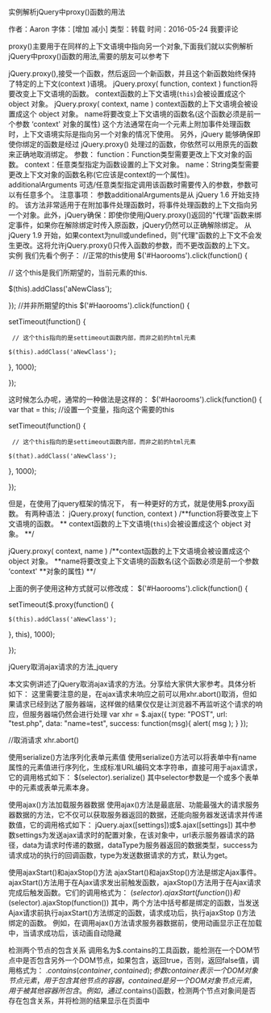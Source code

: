 实例解析jQuery中proxy()函数的用法

            
作者：Aaron  字体：[增加 减小] 类型：转载 时间：2016-05-24 我要评论
                
proxy()主要用于在同样的上下文语境中指向另一个对象,下面我们就以实例解析jQuery中proxy()函数的用法,需要的朋友可以参考下
                
jQuery.proxy(),接受一个函数，然后返回一个新函数，并且这个新函数始终保持了特定的上下文(context )语境。
jQuery.proxy( function, context )
function将要改变上下文语境的函数。
context函数的上下文语境(`this`)会被设置成这个 object 对象。
jQuery.proxy( context, name )
context函数的上下文语境会被设置成这个 object 对象。
name将要改变上下文语境的函数名(这个函数必须是前一个参数 ‘context' 对象的属性)
这个方法通常在向一个元素上附加事件处理函数时，上下文语境实际是指向另一个对象的情况下使用。
另外，jQuery 能够确保即使你绑定的函数是经过 jQuery.proxy() 处理过的函数，你依然可以用原先的函数来正确地取消绑定。
参数：
function：Function类型需要更改上下文对象的函数。
context：任意类型指定为函数设置的上下文对象。
name：String类型需要更改上下文对象的函数名称(它应该是context的一个属性)。
additionalArguments 可选/任意类型指定调用该函数时需要传入的参数，参数可以有任意多个。
注意事项：
参数additionalArguments是从 jQuery 1.6 开始支持的。
该方法非常适用于在附加事件处理函数时，将事件处理函数的上下文指向另一个对象。此外，jQuery确保：即使你使用jQuery.proxy()返回的"代理"函数来绑定事件，如果你在解除绑定时传入原函数，jQuery仍然可以正确解除绑定。
从jQuery 1.9 开始，如果context为null或undefined，则"代理"函数的上下文不会发生更改。这将允许jQuery.proxy()只传入函数的参数，而不更改函数的上下文。
实例
我们先看个例子：
//正常的this使用
$('#Haorooms').click(function() {

  // 这个this是我们所期望的，当前元素的this.

  $(this).addClass('aNewClass');

});
//并非所期望的this
$('#Haorooms').click(function() {

  setTimeout(function() {

     // 这个this指向的是settimeout函数内部，而非之前的html元素

    $(this).addClass('aNewClass');

  }, 1000);

});

这时候怎么办呢，通常的一种做法是这样的：
$('#Haorooms').click(function() {
  var that = this;  //设置一个变量，指向这个需要的this

  setTimeout(function() {

     // 这个this指向的是settimeout函数内部，而非之前的html元素

    $(that).addClass('aNewClass');

  }, 1000);

});

但是，在使用了jquery框架的情况下， 有一种更好的方式，就是使用$.proxy函数。
有两种语法：
jQuery.proxy( function, context )
/**function将要改变上下文语境的函数。
** context函数的上下文语境(`this`)会被设置成这个 object 对象。
**/

jQuery.proxy( context, name )
/**context函数的上下文语境会被设置成这个 object 对象。
**name将要改变上下文语境的函数名(这个函数必须是前一个参数 ‘context' **对象的属性)
**/

上面的例子使用这种方式就可以修改成：
$('#Haorooms').click(function() {

  setTimeout($.proxy(function() {

    $(this).addClass('aNewClass'); 

  }, this), 1000);

});

jQuery取消ajax请求的方法_jquery

                                                                                        
                
本文实例讲述了jQuery取消ajax请求的方法。分享给大家供大家参考。具体分析如下：
这里需要注意的是，在ajax请求未响应之前可以用xhr.abort()取消，但如果请求已经到达了服务器端，这样做的结果仅仅是让浏览器不再监听这个请求的响应，但服务器端仍然会进行处理
var xhr = $.ajax({
  type: "POST",
  url: "test.php",
  data: "name=test",
  success: function(msg){
    alert( msg );
  }
});

//取消请求
xhr.abort()

使用serialize()方法序列化表单元素值
使用serialize()方法可以将表单中有name属性的元素值进行序列化，生成标准URL编码文本字符串，直接可用于ajax请求，它的调用格式如下：
$(selector).serialize()
其中selector参数是一个或多个表单中的元素或表单元素本身。  

使用ajax()方法加载服务器数据
使用ajax()方法是最底层、功能最强大的请求服务器数据的方法，它不仅可以获取服务器返回的数据，还能向服务器发送请求并传递数值，它的调用格式如下：
jQuery.ajax([settings])或$.ajax([settings])
其中参数settings为发送ajax请求时的配置对象，在该对象中，url表示服务器请求的路径，data为请求时传递的数据，dataType为服务器返回的数据类型，success为请求成功的执行的回调函数，type为发送数据请求的方式，默认为get。  

使用ajaxStart()和ajaxStop()方法
ajaxStart()和ajaxStop()方法是绑定Ajax事件。ajaxStart()方法用于在Ajax请求发出前触发函数，ajaxStop()方法用于在Ajax请求完成后触发函数。它们的调用格式为：
$(selector).ajaxStart(function())和$(selector).ajaxStop(function())
其中，两个方法中括号都是绑定的函数，当发送Ajax请求前执行ajaxStart()方法绑定的函数，请求成功后，执行ajaxStop ()方法绑定的函数。
例如，在调用ajax()方法请求服务器数据前，使用动画显示正在加载中，当请求成功后，该动画自动隐藏  

检测两个节点的包含关系
调用名为$.contains的工具函数，能检测在一个DOM节点中是否包含另外一个DOM节点，如果包含，返回true，否则，返回false值，调用格式为：
$.contains (container, contained);
参数container表示一个DOM对象节点元素，用于包含其他节点的容器，contained是另一个DOM对象节点元素，用于被其他容器所包含。
例如，通过$.contains()函数，检测两个节点对象间是否存在包含关系，并将检测的结果显示在页面中  








